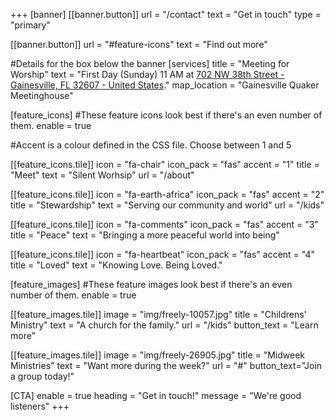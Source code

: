 +++
[banner]
  [[banner.button]]
      url = "/contact"
      text = "Get in touch"
      type = "primary"

  [[banner.button]]
      url = "#feature-icons"
      text = "Find out more"

#Details for the box below the banner
[services]
  title = "Meeting for Worship"
  text = "First Day (Sunday) 11 AM at [702 NW 38th Street - Gainesville, FL 32607 - United States](https://www.google.com/maps/place/Quaker+Meeting/@29.6583265,-82.4193001,14z/data=!4m10!1m2!2m1!1sGainesville+friends+quaker!3m6!1s0x88e8a356bb7ab3d1:0x58abe9a8d2fc38f7!8m2!3d29.6583265!4d-82.3811913!15sChpHYWluZXN2aWxsZSBmcmllbmRzIHF1YWtlcpIBDXF1YWtlcl9jaHVyY2jgAQA!16s%2Fg%2F1trtw47g?entry=ttu)."
  map_location = "Gainesville Quaker Meetinghouse"

[feature_icons]
  #These feature icons look best if there's an even number of them.
  enable = true

  #Accent is a colour defined in the CSS file. Choose between 1 and 5
  
  [[feature_icons.tile]]
    icon = "fa-chair"
    icon_pack = "fas"
    accent = "1"
    title = "Meet"
    text = "Silent Worhsip"
    url = "/about"
  
  [[feature_icons.tile]]
    icon = "fa-earth-africa"
    icon_pack = "fas"
    accent = "2"
    title = "Stewardship"
    text = "Serving our community and world"
    url = "/kids"

  [[feature_icons.tile]]
    icon = "fa-comments"
    icon_pack = "fas"
    accent = "3"
    title = "Peace"
    text = "Bringing a more peaceful world into being"

  [[feature_icons.tile]]
    icon = "fa-heartbeat"
    icon_pack = "fas"
    accent = "4"
    title = "Loved"
    text = "Knowing Love. Being Loved."

[feature_images]
#These feature images look best if there's an even number of them.
  enable = true

  [[feature_images.tile]]
    image = "img/freely-10057.jpg"
    title = "Childrens' Ministry"
    text = "A church for the family."
    url = "/kids"
    button_text = "Learn more"

  [[feature_images.tile]]
    image = "img/freely-26905.jpg"
    title = "Midweek Ministries"
    text = "Want more during the week?"
    url = "#"
    button_text="Join a group today!"

[CTA]
  enable = true
  heading = "Get in touch!"
  message = "We're good listeners"
+++
